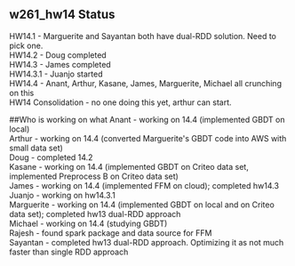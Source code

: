 ## w261_hw14 Status
HW14.1 - Marguerite and Sayantan both have dual-RDD solution. Need to pick one.   
HW14.2 - Doug completed  
HW14.3 - James completed  
HW14.3.1 - Juanjo started  
HW14.4 - Anant, Arthur, Kasane, James, Marguerite, Michael all crunching on this  
HW14 Consolidation - no one doing this yet, arthur can start.   

##Who is working on what
Anant - working on 14.4 (implemented GBDT on local)  
Arthur - working on 14.4 (converted Marguerite's GBDT code into AWS with small data set)  
Doug - completed 14.2  
Kasane - working on 14.4 (implemented GBDT on Criteo data set, implemented Preprocess B on Criteo data set)  
James - working on 14.4 (implemented FFM on cloud); completed hw14.3  
Juanjo - working on hw14.3.1  
Marguerite - working on 14.4 (implemented GBDT on local and on Criteo data set); completed hw13 dual-RDD approach  
Michael - working on 14.4 (studying GBDT)  
Rajesh - found spark package and data source for FFM  
Sayantan - completed hw13 dual-RDD approach. Optimizing it as not much faster than single RDD approach   
